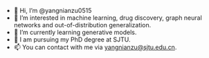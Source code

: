 - 👋 Hi, I’m @yangnianzu0515
- 👀 I’m interested in machine learning, drug discovery, graph neural networks and out-of-distribution generalization.
- 🌱 I’m currently learning generative models.
- 💞️ I am pursuing my PhD degree at SJTU.
- 📫 You can contact with me via yangnianzu@sjtu.edu.cn.

<!---
yangnianzu0515/yangnianzu0515 is a ✨ special ✨ repository because its `README.md` (this file) appears on your GitHub profile.
You can click the Preview link to take a look at your changes.
--->
